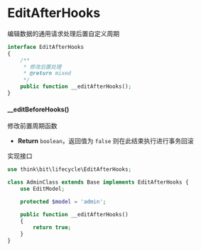 # EditAfterHooks

编辑数据的通用请求处理后置自定义周期

```php
interface EditAfterHooks
{
    /**
     * 修改后置处理
     * @return mixed
     */
    public function __editAfterHooks();
}
```

#### __editBeforeHooks()

修改前置周期函数

- **Return** `boolean`，返回值为 `false` 则在此结束执行进行事务回滚

实现接口

```php
use think\bit\lifecycle\EditAfterHooks;

class AdminClass extends Base implements EditAfterHooks {
    use EditModel;

    protected $model = 'admin';

    public function __editAfterHooks()
    {
        return true;
    }
}
```